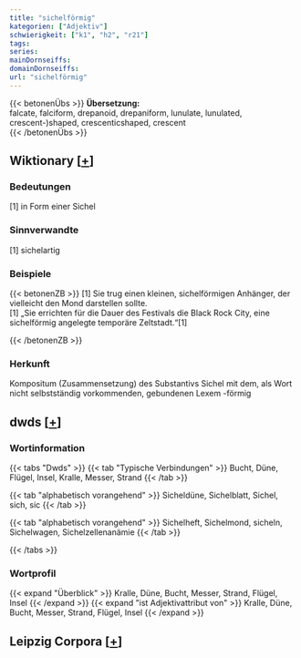 ```yaml
---
title: "sichelförmig"
kategorien: ["Adjektiv"]
schwierigkeit: ["k1", "h2", "r21"]
tags:
series:
mainDornseiffs:
domainDornseiffs:
url: "sichelförmig"
---
```


{{< betonenÜbs >}}
**Übersetzung:**  
falcate, falciform, drepanoid, drepaniform, lunulate, lunulated, crescent-)shaped, crescenticshaped, crescent  
{{< /betonenÜbs >}}

## Wiktionary [[+](https://de.wiktionary.org/wiki/sichelförmig)]

### Bedeutungen
[1] in Form einer Sichel  

### Sinnverwandte
[1] sichelartig  

### Beispiele
{{< betonenZB >}}
[1] Sie trug einen kleinen, sichelförmigen Anhänger, der vielleicht den Mond darstellen sollte.  
[1] „Sie errichten für die Dauer des Festivals die Black Rock City, eine sichelförmig angelegte temporäre Zeltstadt.“[1]  

{{< /betonenZB >}}
### Herkunft
Kompositum (Zusammensetzung) des Substantivs Sichel mit dem, als Wort nicht selbstständig vorkommenden, gebundenen Lexem -förmig  



## dwds [[+](https://www.dwds.de/wb/sichelförmig)]

### Wortinformation
{{< tabs "Dwds" >}}
{{< tab "Typische Verbindungen" >}}
Bucht, Düne, Flügel, Insel, Kralle, Messer, Strand
{{< /tab >}}

{{< tab "alphabetisch vorangehend" >}}
Sicheldüne, Sichelblatt, Sichel, sich, sic
{{< /tab >}}

{{< tab "alphabetisch vorangehend" >}}
Sichelheft, Sichelmond, sicheln, Sichelwagen, Sichelzellenanämie
{{< /tab >}}

{{< /tabs >}}

### Wortprofil
{{< expand "Überblick" >}} Kralle, Düne, Bucht, Messer, Strand, Flügel, Insel {{< /expand >}}
{{< expand "ist Adjektivattribut von" >}} Kralle, Düne, Bucht, Messer, Strand, Flügel, Insel {{< /expand >}}

## Leipzig Corpora [[+](https://corpora.uni-leipzig.de/en/res?word=sichelförmig&corpusId=deu_newscrawl-public_2018)]

